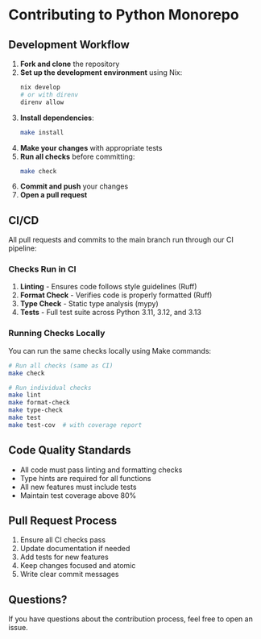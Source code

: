 # Contributing to Python Monorepo

## Development Workflow

1. **Fork and clone** the repository
2. **Set up the development environment** using Nix:
   ```bash
   nix develop
   # or with direnv
   direnv allow
   ```
3. **Install dependencies**:
   ```bash
   make install
   ```
4. **Make your changes** with appropriate tests
5. **Run all checks** before committing:
   ```bash
   make check
   ```
6. **Commit and push** your changes
7. **Open a pull request**

## CI/CD

All pull requests and commits to the main branch run through our CI pipeline:

### Checks Run in CI

1. **Linting** - Ensures code follows style guidelines (Ruff)
2. **Format Check** - Verifies code is properly formatted (Ruff)
3. **Type Check** - Static type analysis (mypy)
4. **Tests** - Full test suite across Python 3.11, 3.12, and 3.13

### Running Checks Locally

You can run the same checks locally using Make commands:

```bash
# Run all checks (same as CI)
make check

# Run individual checks
make lint
make format-check
make type-check
make test
make test-cov  # with coverage report
```

## Code Quality Standards

- All code must pass linting and formatting checks
- Type hints are required for all functions
- All new features must include tests
- Maintain test coverage above 80%

## Pull Request Process

1. Ensure all CI checks pass
2. Update documentation if needed
3. Add tests for new features
4. Keep changes focused and atomic
5. Write clear commit messages

## Questions?

If you have questions about the contribution process, feel free to open an issue.

